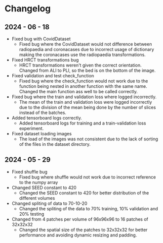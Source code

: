 # Changelog
## 2024 - 06 - 18
- Fixed bug with CovidDataset
  - Fixed bug where the CovidDataset would not difference between radiopaedia and coronacases due to incorrect usage of dictionary making the coronacases use the radiopaedia transformations.
- Fixed HRCT transformations bug
  - HRCT transformations weren't given the correct orientation. Changed from ALI to PLI, so the bed is on the bottom of the image.
- Fixed validation and test check_function
  - Fixed bug where the check_function would not work due to the function being nested in another function with the same name. Changed the main function ass well to be called correctly.
- Fixed bug where the train and validation loss where logged incorrectly.
  - The mean of the train and validation loss were logged incorrectly due to the division of the mean being done by the number of slices instead of the batches.
- Added tensorboard logs correctly.
  - Added tensorboard logs for training and a train-validation loss experiment.
- Fixed dataset loading images
  - The load of the images was not consistent due to the lack of sorting of the files in the dataset directory.
## 2024 - 05 - 29
- Fixed shuffle bug 
  - Fixed bug where shuffle would not work due to incorrect reference to the numpy array
- Changed SEED constant to 420 
  - Changed the SEED constant to 420 for better distribution of the different volumes
- Changed spliting of data to 70-10-20
  - Changed the spliting of the data to 70% training, 10% validation and 20% testing
- Changed from 4 patches per volume of 96x96x96 to 16 patches of 32x32x32
  - Changed the spatial size of the patches to 32x32x32 for better performance and avoiding dynamic resizing and padding.

